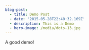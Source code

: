 ```yaml
---
blog-post: 
  - title: Demo Post
  - date: '2015-05-28T22:40:32.169Z'
  - description: This is a Demo
  - hero-image: /media/dots-13.jpg
---
```

A good demo!
